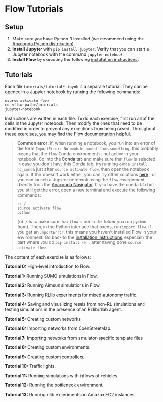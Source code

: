 # Flow Tutorials

## Setup

1. Make sure you have Python 3 installed (we recommend using the [Anaconda
   Python distribution](https://www.continuum.io/downloads)).
2. **Install Jupyter** with `pip install jupyter`. Verify that you can start
   a Jupyter notebook with the command `jupyter-notebook`.
3. **Install Flow** by executing the following [installation instructions](
   https://flow.readthedocs.io/en/latest/flow_setup.html).

## Tutorials

Each file ``tutorials/tutorial*.ipynb`` is a separate tutorial. They can be
opened in a Jupyter notebook by running the following commands:

```shell
source activate flow
cd <flow-path>/tutorials
jupyter-notebook
```

Instructions are written in each file. To do each exercise, first run all of
the cells in the Jupyter notebook. Then modify the ones that need to be
modified in order to prevent any exceptions from being raised. Throughout these
exercises, you may find the
[Flow documentation](https://flow.readthedocs.io/en/latest/) helpful.

> **Common error:** if, when running a notebook, you run into an error of the form
> `ImportError: No module named flow.something`, this probably means that the
> `flow` Conda environment is not active in your notebook. Go into the
> [Conda tab](https://stackoverflow.com/questions/38984238/how-to-set-a-default-environment-for-anaconda-jupyter)
> and make sure that `flow` is selected. In case you don't have this Conda tab,
> try running `conda install nb_conda` just after `source activate flow`,
> then open the notebook again. If this doesn't work either, you can try other
> solutions [here](https://stackoverflow.com/questions/39604271/conda-environments-not-showing-up-in-jupyter-notebook)
> , or you can launch a Jupyter notebook using the `flow` environment directly
> from the [Anaconda Navigator](https://docs.anaconda.com/anaconda/navigator/).
> If you have the conda tab but you still get the error, open a new terminal
> and execute the following commands:
> ```
> cd /
> source activate flow
> python
> ```
> (`cd /` is to make sure that `flow` is not in the folder you run `python` from). Then, in the Python interface that opens, run `import flow`. If you get an `ImportError`, this means you haven't installed Flow in your environment. Go back to the [installation instructions](https://flow.readthedocs.io/en/latest/flow_setup.html), especially the part where you do `pip install -e .` after having done `source activate flow`.

The content of each exercise is as follows:

**Tutorial 0:** High-level introduction to Flow.

**Tutorial 1:** Running SUMO simulations in Flow.

**Tutorial 2:** Running Aimsun simulations in Flow.

**Tutorial 3:** Running RLlib experiments for mixed-autonomy traffic.

**Tutorial 4:** Saving and visualizing resuls from non-RL simulations and
testing simulations in the presence of an RLlib/rllab agent.

**Tutorial 5:** Creating custom networks.

**Tutorial 6:** Importing networks from OpenStreetMap.

**Tutorial 7:** Importing networks from simulator-specific template files.

**Tutorial 8:** Creating custom environments.

**Tutorial 9:** Creating custom controllers.

**Tutorial 10:** Traffic lights.

**Tutorial 11:** Running simulations with inflows of vehicles.

**Tutorial 12:** Running the bottleneck environment.

**Tutorial 13:** Running rllib experiments on Amazon EC2 instances
